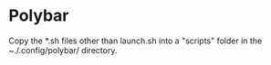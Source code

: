 # Polybar

Copy the *.sh files other than launch.sh into a "scripts" folder in the ~./.config/polybar/ directory.
